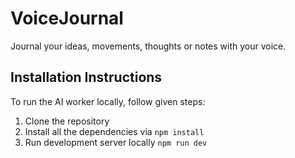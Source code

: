 # VoiceJournal

Journal your ideas, movements, thoughts or notes with your voice.

## Installation Instructions

To run the AI worker locally, follow given steps:

1. Clone the repository
2. Install all the dependencies via `npm install`
3. Run development server locally `npm run dev`

